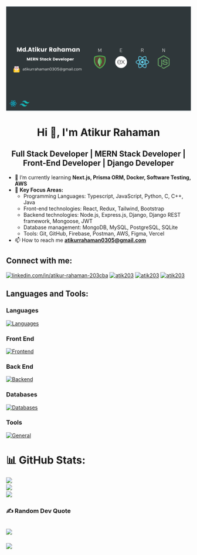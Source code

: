 ![Banner](https://raw.githubusercontent.com/Atik203/Atik203/main/images/github%20cover.png)

<h1 align="center">Hi 👋, I'm Atikur Rahaman</h1>
<h2 align="center">Full Stack Developer | MERN Stack Developer | Front-End Developer | Django Developer </h2>

- 🌱 I’m currently learning **Next.js, Prisma ORM, Docker, Software Testing, AWS**
- 🔭 **Key Focus Areas:**
  - Programming Languages: Typescript, JavaScript, Python, C, C++, Java
  - Front-end technologies: React, Redux, Tailwind, Bootstrap
  - Backend technologies: Node.js, Express.js, Django, Django REST framework, Mongoose, JWT
  - Database management: MongoDB, MySQL, PostgreSQL, SQLite
  - Tools: Git, GitHub, Firebase, Postman, AWS, Figma, Vercel
- 📫 How to reach me **atikurrahaman0305@gmail.com**


<h2 align="left">Connect with me:</h2>
<p align="left">
<a href="https://www.linkedin.com/in/atikur-rahaman-203cba/" target="blank"><img align="center" src="https://raw.githubusercontent.com/rahuldkjain/github-profile-readme-generator/master/src/images/icons/Social/linked-in-alt.svg" alt="linkedin.com/in/atikur-rahaman-203cba" height="30" width="40" /></a>
<a href="https://www.codechef.com/users/atik203" target="blank"><img align="center" src="https://cdn.codechef.com/images/cc-logo.svg" alt="atik203" height="30" width="40" /></a>
<a href="https://codeforces.com/profile/atik203" target="blank"><img align="center" src="https://raw.githubusercontent.com/rahuldkjain/github-profile-readme-generator/master/src/images/icons/Social/codeforces.svg" alt="atik203" height="30" width="40" /></a>
<a href="https://www.leetcode.com/atik203" target="blank"><img align="center" src="https://raw.githubusercontent.com/rahuldkjain/github-profile-readme-generator/master/src/images/icons/Social/leet-code.svg" alt="atik203" height="30" width="40" /></a>
</p>


<h2 align="left">Languages and Tools:</h2>
<p align="left">  
<h3 align="left">Languages</h3>

[![Languages](https://skillicons.dev/icons?i=ts,js,py,c,cpp,java)](https://skillicons.dev)
  
<!-- Frontend -->
<h3 align="left">Front End</h3>

[![Frontend](https://skillicons.dev/icons?i=react,redux,tailwind,bootstrap,html,css)](https://skillicons.dev)

<!-- Backend -->
<h3 align="left">Back End</h3>

[![Backend](https://skillicons.dev/icons?i=nodejs,express,django)](https://skillicons.dev)[](https://icons8.com/icon/rHpveptSuwDz/json-web-token)

<!-- Databases -->
<h3 align="left">Databases</h3>

[![Databases](https://skillicons.dev/icons?i=mongodb,mysql,postgres,sqlite)](https://skillicons.dev)

<!-- General -->
<h3 align="left">Tools</h3>

[![General](https://skillicons.dev/icons?i=aws,postman,git,figma,firebase,vscode,vite,vercel,npm,yarn)](https://skillicons.dev)
</p>




# 📊 GitHub Stats:
![](https://github-readme-stats.vercel.app/api?username=atik203&theme=radical&hide_border=false&include_all_commits=false&count_private=false)<br/>
![](https://github-readme-streak-stats.herokuapp.com/?user=atik203&theme=radical&hide_border=false)<br/>
![](https://github-readme-stats.vercel.app/api/top-langs/?username=atik203&theme=radical&hide_border=false&include_all_commits=false&count_private=false&layout=compact)

### ✍️ Random Dev Quote
![](https://quotes-github-readme.vercel.app/api?type=horizontal&theme=radical)
---
[![](https://visitcount.itsvg.in/api?id=atik203&icon=0&color=4)](https://visitcount.itsvg.in)
